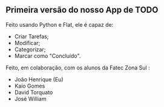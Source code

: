## Primeira versão do nosso App de TODO

Feito usando Python e Flat, ele é capaz de:

- Criar Tarefas;
- Modificar;
- Categorizar;
- Marcar como "Concluído".

Feito, em colaboração, com os alunos da Fatec Zona Sul :

- João Henrique (Eu)
- Kaio Gomes
- David Torquato
- José William